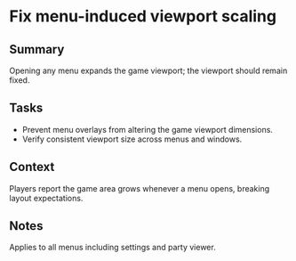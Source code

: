 # Fix menu-induced viewport scaling

## Summary
Opening any menu expands the game viewport; the viewport should remain fixed.

## Tasks
- Prevent menu overlays from altering the game viewport dimensions.
- Verify consistent viewport size across menus and windows.

## Context
Players report the game area grows whenever a menu opens, breaking layout expectations.

## Notes
Applies to all menus including settings and party viewer.
